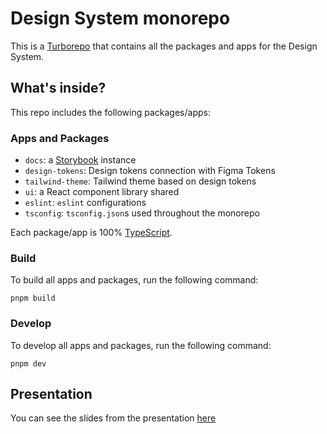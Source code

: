 # Design System monorepo

This is a [Turborepo](https://turbo.build/repo/docs/) that contains all the packages and apps for the Design System.

## What's inside?

This repo includes the following packages/apps:

### Apps and Packages

- `docs`: a [Storybook](https://storybook.js.org/) instance
- `design-tokens`: Design tokens connection with Figma Tokens
- `tailwind-theme`: Tailwind theme based on design tokens
- `ui`: a React component library shared
- `eslint`: `eslint` configurations
- `tsconfig`: `tsconfig.json`s used throughout the monorepo

Each package/app is 100% [TypeScript](https://www.typescriptlang.org/).

### Build

To build all apps and packages, run the following command:

```
pnpm build
```

### Develop

To develop all apps and packages, run the following command:

```
pnpm dev
```

## Presentation

You can see the slides from the presentation [here](https://docs.google.com/presentation/d/1Ah-9M87iwlN2bD3f7MCn-jjGKIvSvIqsWff7Owrg0KQ/edit?usp=sharing)
